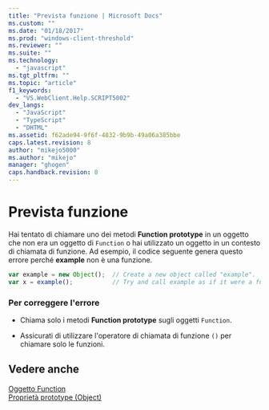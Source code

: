 ```yaml
---
title: "Prevista funzione | Microsoft Docs"
ms.custom: ""
ms.date: "01/18/2017"
ms.prod: "windows-client-threshold"
ms.reviewer: ""
ms.suite: ""
ms.technology: 
  - "javascript"
ms.tgt_pltfrm: ""
ms.topic: "article"
f1_keywords: 
  - "VS.WebClient.Help.SCRIPT5002"
dev_langs: 
  - "JavaScript"
  - "TypeScript"
  - "DHTML"
ms.assetid: f62ade94-9f6f-4832-9b9b-49a06a385bbe
caps.latest.revision: 8
author: "mikejo5000"
ms.author: "mikejo"
manager: "ghogen"
caps.handback.revision: 8
---
```

# Prevista funzione
Hai tentato di chiamare uno dei metodi **Function prototype** in un oggetto che non era un oggetto di `Function` o hai utilizzato un oggetto in un contesto di chiamata di funzione.  Ad esempio, il codice seguente genera questo errore perché **example** non è una funzione.  
  
```javascript  
var example = new Object();  // Create a new object called "example".  
var x = example();           // Try and call example as if it were a function.  
```  
  
### Per correggere l'errore  
  
-   Chiama solo i metodi **Function prototype** sugli oggetti `Function`.  
  
-   Assicurati di utilizzare l'operatore di chiamata di funzione `()` per chiamare solo le funzioni.  
  
## Vedere anche  
 [Oggetto Function](../../javascript/reference/function-object-javascript.md)   
 [Proprietà prototype \(Object\)](../../javascript/reference/prototype-property-object-javascript.md)